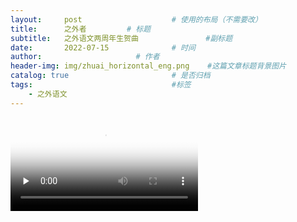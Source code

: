```yaml
---
layout:     post   				    # 使用的布局（不需要改）
title:      之外者			# 标题
subtitle:   之外语文两周年生贺曲               #副标题
date:       2022-07-15 				# 时间
author:     				# 作者
header-img: img/zhuai_horizontal_eng.png 	#这篇文章标题背景图片
catalog: true 						# 是否归档
tags:								#标签
    - 之外语文
---
```


<!-- <video id="video" controls="" preload="none" poster="">
      <source id="mp4" src="http://mpvideo.qpic.cn/0bc3aeaawaaavqak43opvnrfaaodbmaqacya.f10002.mp4?dis_k=f74b899acda2a02537072e26358c10f2&dis_t=1659154244&vid=wxv_2486102599998537731&format_id=10002&support_redirect=0&mmversion=false" type="video/mp4">
</videos> -->

<video id="video" controls="" preload="none" poster="https://zhuaiyuwen.xyz/img/zhuai_vertical_eng.JPG">
      <source id="mp4" src="http://zhuaiyuwen.xyz/video/zhuaiese.mp4" type="video/mp4">
</videos>

谁说坚守热爱的不可光荣？